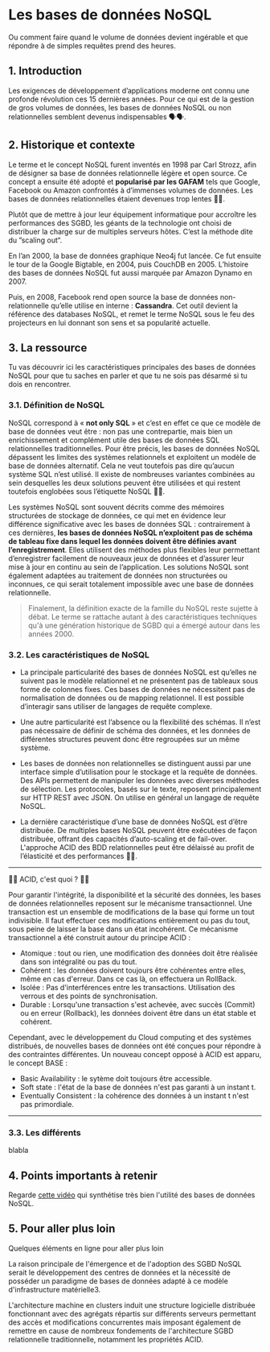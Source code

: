 # Les bases de données NoSQL

Ou comment faire quand le volume de données devient ingérable et que répondre à de simples requêtes prend des heures.

## 1. Introduction
Les exigences de développement d’applications moderne ont connu une profonde révolution ces 15 dernières années. Pour ce qui est de la gestion de gros volumes de données, les bases de données NoSQL ou non relationnelles semblent devenus indispensables 🗣🗣.

## 2. Historique et contexte
Le terme et le concept NoSQL furent inventés en 1998 par Carl Strozz, afin de désigner sa base de données relationnelle légère et open source. Ce concept a ensuite été adopté et **popularisé par les GAFAM** tels que Google, Facebook ou Amazon confrontés à d’immenses volumes de données. Les bases de données relationnelles étaient devenues trop lentes 🐢🐢.

Plutôt que de mettre à jour leur équipement informatique pour accroître les performances des SGBD, les géants de la technologie ont choisi de distribuer la charge sur de multiples serveurs hôtes. C’est la méthode dite du ”scaling out“. 

En l’an 2000, la base de données graphique Neo4j fut lancée. Ce fut ensuite le tour de la Google Bigtable, en 2004, puis CouchDB en 2005. L’histoire des bases de données NoSQL fut aussi marquée par Amazon Dynamo en 2007.

Puis, en 2008, Facebook rend open source la base de données non-relationnelle qu’elle utilise en interne : **Cassandra**. Cet outil devient la référence des databases NoSQL, et remet le terme NoSQL sous le feu des projecteurs en lui donnant son sens et sa popularité actuelle.

## 3. La ressource
Tu vas découvrir ici les caractéristiques principales des bases de données NoSQL pour que tu saches en parler et que tu ne sois pas désarmé si tu dois en rencontrer.

### 3.1. Définition de NoSQL

NoSQL correspond à « **not only SQL** » et c’est en effet ce que ce modèle de base de données veut être : non pas une contrepartie, mais bien un enrichissement et complément utile des bases de données SQL relationnelles traditionnelles. Pour être précis, les bases de données NoSQL dépassent les limites des systèmes relationnels et exploitent un modèle de base de données alternatif. Cela ne veut toutefois pas dire qu’aucun système SQL n’est utilisé. Il existe de nombreuses variantes combinées au sein desquelles les deux solutions peuvent être utilisées et qui restent toutefois englobées sous l’étiquette NoSQL 👐👐.

Les systèmes NoSQL sont souvent décrits comme des mémoires structurées de stockage de données, ce qui met en évidence leur différence significative avec les bases de données SQL : contrairement à ces dernières, **les bases de données NoSQL n’exploitent pas de schéma de tableau fixe dans lequel les données doivent être définies avant l’enregistrement**. Elles utilisent des méthodes plus flexibles leur permettant d’enregistrer facilement de nouveaux jeux de données et d’assurer leur mise à jour en continu au sein de l’application. Les solutions NoSQL sont également adaptées au traitement de données non structurées ou inconnues, ce qui serait totalement impossible avec une base de données relationnelle.

> Finalement, la définition exacte de la famille du NoSQL reste sujette à débat. Le terme se rattache autant à des caractéristiques techniques qu'à une génération historique de SGBD qui a émergé autour dans les années 2000. 

### 3.2. Les caractéristiques de NoSQL

- La principale particularité des bases de données NoSQL est qu’elles ne suivent pas le modèle relationnel et ne présentent pas de tableaux sous forme de colonnes fixes. Ces bases de données ne nécessitent pas de normalisation de données ou de mapping relationnel. Il est possible d’interagir sans utiliser de langages de requête complexe.

- Une autre particularité est l’absence ou la flexibilité des schémas. Il n’est pas nécessaire de définir de schéma des données, et les données de différentes structures peuvent donc être regroupées sur un même système.

- Les bases de données non relationnelles se distinguent aussi par une interface simple d’utilisation pour le stockage et la requête de données. Des APIs permettent de manipuler les données avec diverses méthodes de sélection. Les protocoles, basés sur le texte, reposent principalement sur HTTP REST avec JSON. On utilise en général un langage de requête NoSQL.

- La dernière caractéristique d’une base de données NoSQL est d’être distribuée. De multiples bases NoSQL peuvent être exécutées de façon distribuée, offrant des capacités d’auto-scaling et de fail-over. L'approche ACID des BDD relationnelles peut être délaissé au profit de l’élasticité et des performances 🔆🔆.

___

👾👾 ACID, c'est quoi ? 👾👾

Pour garantir l'intégrité, la disponibilité et la sécurité des données, les bases de données relationnelles reposent sur le mécanisme transactionnel. Une transaction est un ensemble de modifications de la base qui forme un tout indivisible. Il faut effectuer ces modifications entièrement ou pas du tout, sous peine de laisser la base dans un état incohérent. Ce mécanisme transactionnel a été construit autour du principe ACID :
- Atomique : tout ou rien, une modification des données doit être réalisée dans son intégralité ou pas du tout.
- Cohérent : les données doivent toujours être cohérentes entre elles, même en cas d'erreur. Dans ce cas là, on effectuera un RollBack.
- Isolée : Pas d'interférences entre les transactions. Utilisation des verrous et des points de synchronisation.
- Durable : Lorsqu'une transaction s'est achevée, avec succès (Commit) ou en erreur (Rollback), les données doivent être dans un état stable et cohérent.

Cependant, avec le développement du Cloud computing et des systèmes distribués, de nouvelles bases de données ont été conçues pour répondre à des contraintes différentes.
Un nouveau concept opposé à ACID est apparu, le concept BASE :
- Basic Availability : le sytème doit toujours être accessible.
- Soft state : l'état de la base de données n'est pas garanti à un instant t.
- Eventually Consistent : la cohérence des données à un instant t n'est pas primordiale.

___


### 3.3. Les différents 
blabla

## 4. Points importants à retenir

Regarde [cette vidéo](https://youtu.be/0buKQHokLK8) qui synthétise très bien l'utilité des bases de données NoSQL.

## 5. Pour aller plus loin
Quelques éléments en ligne pour aller plus loin

La raison principale de l'émergence et de l'adoption des SGBD NoSQL serait le développement des centres de données et la nécessité de posséder un paradigme de bases de données adapté à ce modèle d'infrastructure matérielle3. 

L'architecture machine en clusters induit une structure logicielle distribuée fonctionnant avec des agrégats répartis sur différents serveurs permettant des accès et modifications concurrentes mais imposant également de remettre en cause de nombreux fondements de l'architecture SGBD relationnelle traditionnelle, notamment les propriétés ACID.

